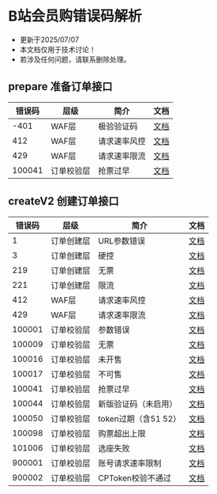 # B站会员购错误码解析

- 更新于2025/07/07
- 本文档仅用于技术讨论！
- 若涉及任何问题，请联系删除处理。


## prepare 准备订单接口

| 错误码    | 层级    | 简介     | 文档                         |
|--------|-------|--------|----------------------------|
| -401   | WAF层  | 极验验证码  | [文档](./prepare/-401.md)    |
| 412    | WAF层  | 请求速率风控 | [文档](./prepare/412.md)     |
| 429    | WAF层  | 请求速率限流 | [文档](./prepare/429.md)     |
| 100041 | 订单校验层 | 抢票过早   | [文档](./createV2/100041.md) |

## createV2 创建订单接口

| 错误码    | 层级    | 简介              | 文档                         |
|--------|-------|-----------------|----------------------------|
| 1      | 订单创建层 | URL参数错误         | [文档](./createV2/1.md)      |
| 3      | 订单创建层 | 硬控              | [文档](./createV2/3.md)      |
| 219    | 订单创建层 | 无票              | [文档](./createV2/219.md)    |
| 221    | 订单创建层 | 限流              | [文档](./createV2/221.md)    |
| 412    | WAF层  | 请求速率风控          | [文档](./createV2/412.md)    |
| 429    | WAF层  | 请求速率限流          | [文档](./createV2/429.md)    |
| 100001 | 订单校验层 | 参数错误            | [文档](./createV2/100001.md) |
| 100009 | 订单校验层 | 无票              | [文档](./createV2/100009.md) |
| 100016 | 订单校验层 | 未开售             | [文档](./createV2/100016.md) |
| 100017 | 订单校验层 | 不可售             | [文档](./createV2/100017.md) |
| 100041 | 订单校验层 | 抢票过早            | [文档](./createV2/100041.md) |
| 100044 | 订单校验层 | 新版验证码（未启用）      | [文档](./createV2/100044.md) |
| 100050 | 订单校验层 | token过期（含51 52） | [文档](./createV2/100050.md) |
| 100098 | 订单校验层 | 购票超出上限          | [文档](./createV2/100098.md) |
| 101006 | 订单校验层 | 选座失败            | [文档](./createV2/101006.md) |
| 900001 | 订单校验层 | 账号请求速率限制        | [文档](./createV2/900001.md) |
| 900002 | 订单校验层 | CPToken校验不通过    | [文档](./createV2/900002.md) |